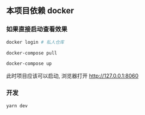## 本项目依赖 docker

### 如果直接启动查看效果

``` bash
docker login # 私人仓库

docker-compose pull

docker-compose up
```

此时项目应该可以启动, 浏览器打开 http://127.0.0.1:8060

### 开发

``` bash
yarn dev
```
